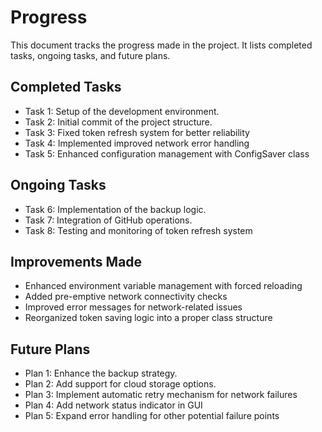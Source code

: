 # Progress

This document tracks the progress made in the project. It lists completed tasks, ongoing tasks, and future plans.

## Completed Tasks
- Task 1: Setup of the development environment.
- Task 2: Initial commit of the project structure.
- Task 3: Fixed token refresh system for better reliability
- Task 4: Implemented improved network error handling
- Task 5: Enhanced configuration management with ConfigSaver class

## Ongoing Tasks
- Task 6: Implementation of the backup logic.
- Task 7: Integration of GitHub operations.
- Task 8: Testing and monitoring of token refresh system

## Improvements Made
- Enhanced environment variable management with forced reloading
- Added pre-emptive network connectivity checks
- Improved error messages for network-related issues
- Reorganized token saving logic into a proper class structure

## Future Plans
- Plan 1: Enhance the backup strategy.
- Plan 2: Add support for cloud storage options.
- Plan 3: Implement automatic retry mechanism for network failures
- Plan 4: Add network status indicator in GUI
- Plan 5: Expand error handling for other potential failure points